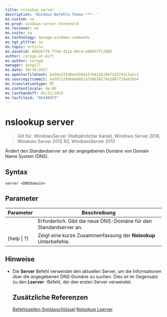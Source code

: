 ```yaml
---
title: nslookup server
description: 'Windows-Befehle Thema ***- '
ms.custom: na
ms.prod: windows-server-threshold
ms.reviewer: na
ms.suite: na
ms.technology: manage-windows-commands
ms.tgt_pltfrm: na
ms.topic: article
ms.assetid: 608267f8-f7b4-412a-8dcd-e08b5ffc2085
author: coreyp-at-msft
ms.author: coreyp
manager: dongill
ms.date: 10/16/2017
ms.openlocfilehash: ba58e223d0aa35b4157b813b10bf1d274313a1c1
ms.sourcegitcommit: eaf071249b6eb6b1a758b38579a2d87710abfb54
ms.translationtype: MT
ms.contentlocale: de-DE
ms.lasthandoff: 05/31/2019
ms.locfileid: "66436972"
---
```

# <a name="nslookup-server"></a>nslookup server

>Gilt für: WindowsServer (Halbjährlicher Kanal), Windows Server 2016, Windows Server 2012 R2, WindowsServer 2012

Ändert den Standardserver an der angegebenen Domäne von Domain Name System (DNS).
## <a name="syntax"></a>Syntax
```
server <DNSDomain>
```
## <a name="parameters"></a>Parameter

|    Parameter    |                          Beschreibung                           |
|-----------------|----------------------------------------------------------------|
|   <DNSDomain>   | Erforderlich. Gibt die neue DNS-Domäne für den Standardserver an. |
| {help &#124; ?} |     Zeigt eine kurze Zusammenfassung der **Nslookup** Unterbefehle.      |

## <a name="remarks"></a>Hinweise
- Die **Server** Befehl verwendet den aktuellen Server, um die Informationen über die angegebenen DNS-Domäne zu suchen. Dies ist im Gegensatz zu den **Lserver** -Befehl, der den ersten Server verwendet.
  ## <a name="additional-references"></a>Zusätzliche Referenzen
  [Befehlszeilen-Syntaxschlüssel](command-line-syntax-key.md)
  [Nslookup Lserver](nslookup-lserver.md)
